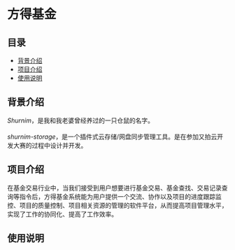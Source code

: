# 方得基金 
   
  
## 目录  
* [背景介绍](#背景介绍)  
* [项目介绍](#项目介绍)  
* [使用说明](#使用说明)   
  
<a name="背景介绍"></a>  
## 背景介绍  
  
*Shurnim*，是我和我老婆曾经养过的一只仓鼠的名字。<br/>  
*shurnim-storage*，是一个插件式云存储/网盘同步管理工具。是在参加又拍云开发大赛的过程中设计并开发。  
  
<a name="项目介绍"></a>  
## 项目介绍  
  
在基金交易行业中，当我们接受到用户想要进行基金交易、基金查找、交易记录查询等指令后，方得基金系统能为用户提供一个交流、协作以及项目的进度跟踪监控、项目的质量控制、项目相关资源的管理的软件平台，从而提高项目管理水平，实现了工作的协同化、提高了工作效率。
  
<a name="使用说明"></a>  
## 使用说明  
